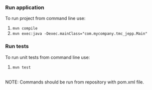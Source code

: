 ### Run application
To run project from command line use:
1. `mvn compile`
2. `mvn exec:java -Dexec.mainClass="com.mycompany.tmc_jepp.Main"`

### Run tests
To run unit tests from command line use:
1. `mvn test`
<br>
NOTE: Commands should be run from repository with pom.xml file.
